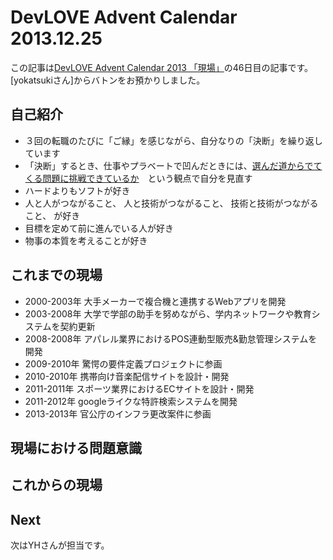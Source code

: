DevLOVE Advent Calendar 2013.12.25
===========

この記事は[DevLOVE Advent Calendar 2013 「現場」](http://devlove.doorkeeper.jp/events/7039)の46日目の記事です。 [yokatsukiさん]からバトンをお預かりしました。

自己紹介
---
- ３回の転職のたびに「ご縁」を感じながら、自分なりの「決断」を繰り返しています
- 「決断」するとき、仕事やプラベートで凹んだときには、[選んだ道からでてくる問題に挑戦できているか](http://ameblo.jp/shihoo-y/image-11529681128-12534554103.html)　という観点で自分を見直す
- ハードよりもソフトが好き
- 人と人がつながること、 人と技術がつながること、 技術と技術がつながること、 が好き
- 目標を定めて前に進んでいる人が好き
- 物事の本質を考えることが好き


これまでの現場
---
- 2000-2003年 大手メーカーで複合機と連携するWebアプリを開発
- 2003-2008年 大学で学部の助手を努めながら、学内ネットワークや教育システムを契約更新
- 2008-2008年 アパレル業界におけるPOS連動型販売&勤怠管理システムを開発
- 2009-2010年 驚愕の要件定義プロジェクトに参画
- 2010-2010年 携帯向け音楽配信サイトを設計・開発
- 2011-2011年 スポーツ業界におけるECサイトを設計・開発
- 2011-2012年 googleライクな特許検索システムを開発
- 2013-2013年 官公庁のインフラ更改案件に参画

現場における問題意識
---


これからの現場
---


Next
----
次はYHさんが担当です。
